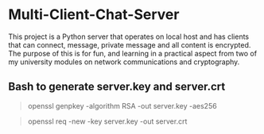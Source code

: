 ﻿# Multi-Client-Chat-Server
This project is a Python server that operates on local host and has clients that can connect, message, private message and all content is encrypted.
The purpose of this is for fun, and learning in a  practical aspect from two of my university modules on network communications and cryptography.

## Bash to generate server.key and server.crt
> openssl genpkey -algorithm RSA -out server.key -aes256

> openssl req -new -key server.key -out server.crt
